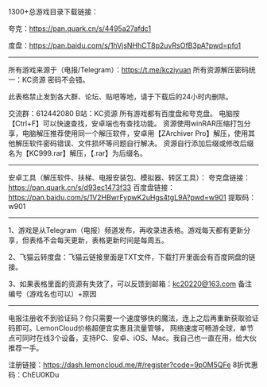1300+总游戏目录下载链接：

夸克：https://pan.quark.cn/s/4495a27afdc1

度盘：https://pan.baidu.com/s/1hVjsNHhCT8p2uvRsOfB3pA?pwd=pfo1

-----------------------------------------------------------------------------------------------------------------

所有游戏来源于（电报/Telegram）：https://t.me/kcziyuan
所有资源解压密码统一：KC资源
密码不会错。

此表格禁止发到各大群、论坛、贴吧等地，请于下载后的24小时内删除。

交流群：612442080
B站：KC资源
所有游戏都有百度盘和夸克盘。
电脑按【Ctrl+F】可以快速查找，安卓端也有查找功能。
资源使用winRAR压缩打包分享，电脑解压推荐使用同一个解压软件，安卓用【ZArchiver Pro】解压，使用其他解压软件密码错误、文件损坏等问题自行解决。
资源自行添加后缀或修改后缀名为【KC999.rar】解压，【.rar】为后缀名。

-----------------------------------------------------------------------------------------------------------------

安卓工具（解压软件、扶梯、电报安装包、模拟器、转区工具）：
夸克盘链接：https://pan.quark.cn/s/d93ec1473f33
百度盘链接：https://pan.baidu.com/s/1V2HBwrFypwK2uHgs4tgL9A?pwd=w901 
提取码：w901 

-----------------------------------------------------------------------------------------------------------------

1、游戏是从Telegram（电报）频道发布，再收录进表格。游戏每天都有更新分享，但表格不会每天更新，表格更新时间是每周五。

2、飞猫云转度盘：飞猫云链接里面是TXT文件，下载打开里面会有百度网盘的链接。

3、如果表格里面的资源有失效了，可以反馈到邮箱：kc20220@163.com
备注编号（游戏名也可以）+原因

-----------------------------------------------------------------------------------------------------------------

电报注册收不到验证码？你只需要一个速度够快的魔法，连上之后再重新获取验证码即可。LemonCloud价格超便宜实惠且流量管够，
网络速度可畅游全球，单节点可同时在线3个设备，支持PC、安卓、iOS、Mac。我自己也一直在用，给大伙推荐一手。

注册链接：https://dash.lemoncloud.me/#/register?code=9p0M5QFe
8折优惠码：ChEU0KDu
